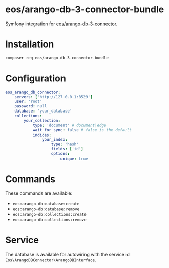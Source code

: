 eos/arango-db-3-connector-bundle
=================================
Symfony integration for [eos/arango-db-3-connector](https://github.com/eosnewmedia/ArangoDB-3-Connector).

# Installation

```bash
composer req eos/arango-db-3-connector-bundle
```

# Configuration

```yaml
eos_arango_db_connector:
    servers: ['http://127.0.0.1:8529']
    user: 'root'
    password: null
    database: 'your_database'
    collections:
        your_collection:
            type: 'document' # document|edge
            wait_for_sync: false # false is the default
            indices:
                your_index:
                    type: 'hash'
                    fields: ['id']
                    options:
                        unique: true
```

# Commands
These commands are available:

- `eos:arango-db:database:create`
- `eos:arango-db:database:remove`
- `eos:arango-db:collections:create`
- `eos:arango-db:collections:remove`

# Service

The database is available for autowiring with the service id `Eos\ArangoDBConnector\ArangoDBInterface`.

